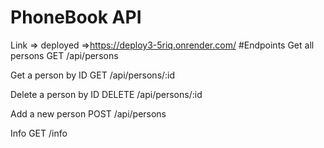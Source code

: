 # PhoneBook API
Link => deployed =>https://deploy3-5riq.onrender.com/
#Endpoints
Get all persons
GET /api/persons

Get a person by ID
GET /api/persons/:id

Delete a person by ID
DELETE /api/persons/:id

Add a new person
POST /api/persons

Info
GET /info
